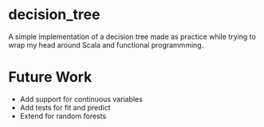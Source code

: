 # decision_tree
A simple implementation of a decision tree made as practice while trying to wrap my head around Scala and functional programmming.

# Future Work
- Add support for continuous variables
- Add tests for fit and predict
- Extend for random forests
